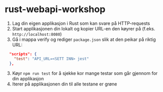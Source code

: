 # rust-webapi-workshop

1. Lag din eigen applikasjon i Rust som kan svare på HTTP-requests
2. Start applikasjonen din lokalt og kopier URL-en den køyrer på (f.eks. `http://localhost:8080`)
2. Gå i mappa verify og rediger `package.json` slik at den peikar på riktig URL:
```json
  "scripts": {
    "test": "API_URL=<SETT INN> jest"
  },
```
3. Køyr `npm run test` for å sjekke kor mange testar som går gjennom for din applikasjon
4. Iterer på applikasjonen din til alle testane er grøne
